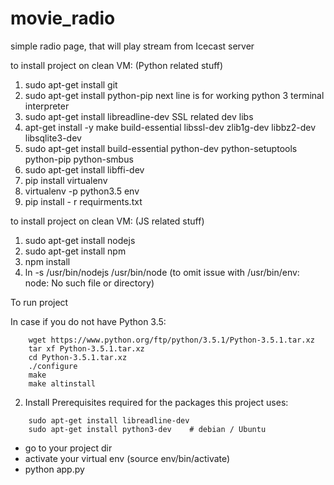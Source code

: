 # movie_radio
simple radio page, that will play stream from Icecast server

to install project on clean VM:
(Python related stuff)
1. sudo apt-get install git
2. sudo apt-get install python-pip
next line is for working python 3 terminal interpreter
3. sudo apt-get install libreadline-dev
 SSL related dev libs
4. apt-get install -y make build-essential libssl-dev zlib1g-dev libbz2-dev libsqlite3-dev
5. sudo apt-get install build-essential python-dev python-setuptools python-pip python-smbus
6. sudo apt-get install libffi-dev
7. pip install virtualenv
8. virtualenv -p python3.5 env
9. pip install - r requirments.txt
 
to install project on clean VM:
(JS related stuff)
1. sudo apt-get install nodejs
2. sudo apt-get install npm
3. npm install
4. ln -s /usr/bin/nodejs /usr/bin/node (to omit issue with /usr/bin/env: node: No such file or directory)
 

To run project

In case if you do not  have Python 3.5:
```
    wget https://www.python.org/ftp/python/3.5.1/Python-3.5.1.tar.xz
    tar xf Python-3.5.1.tar.xz
    cd Python-3.5.1.tar.xz
    ./configure
    make
    make altinstall
```
2. Install Prerequisites required for the packages this project uses:

```
    sudo apt-get install libreadline-dev 
    sudo apt-get install python3-dev    # debian / Ubuntu
```


- go to your project dir
- activate your virtual env
(source env/bin/activate)
- python app.py
 
